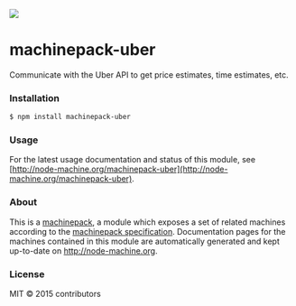 ![](http://node-machine.org/images/machine-anthropomorph-for-white-bg.png)

# machinepack-uber

Communicate with the Uber API to get price estimates, time estimates, etc.

### Installation

```sh
$ npm install machinepack-uber
```

### Usage

For the latest usage documentation and status of this module, see [http://node-machine.org/machinepack-uber](http://node-machine.org/machinepack-uber).

### About

This is a [machinepack](http://node-machine.org/), a module which exposes a set of related machines according to the [machinepack specification](http://node-machine.org/spec/machinepack).
Documentation pages for the machines contained in this module are automatically generated and kept up-to-date on http://node-machine.org.

### License

MIT &copy; 2015 contributors

